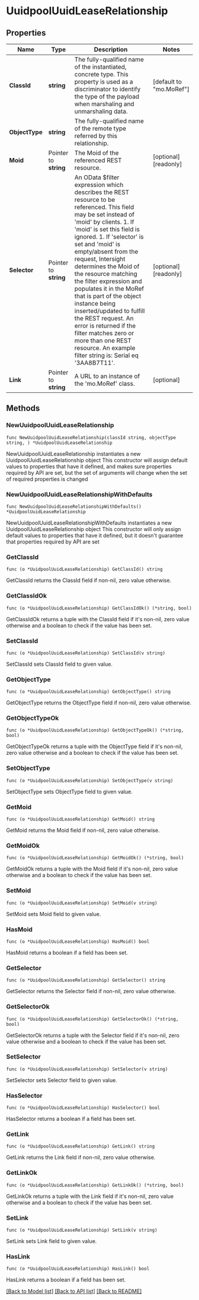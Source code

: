 # UuidpoolUuidLeaseRelationship

## Properties

Name | Type | Description | Notes
------------ | ------------- | ------------- | -------------
**ClassId** | **string** | The fully-qualified name of the instantiated, concrete type. This property is used as a discriminator to identify the type of the payload when marshaling and unmarshaling data. | [default to "mo.MoRef"]
**ObjectType** | **string** | The fully-qualified name of the remote type referred by this relationship. | 
**Moid** | Pointer to **string** | The Moid of the referenced REST resource. | [optional] [readonly] 
**Selector** | Pointer to **string** | An OData $filter expression which describes the REST resource to be referenced. This field may be set instead of &#39;moid&#39; by clients. 1. If &#39;moid&#39; is set this field is ignored. 1. If &#39;selector&#39; is set and &#39;moid&#39; is empty/absent from the request, Intersight determines the Moid of the resource matching the filter expression and populates it in the MoRef that is part of the object instance being inserted/updated to fulfill the REST request. An error is returned if the filter matches zero or more than one REST resource. An example filter string is: Serial eq &#39;3AA8B7T11&#39;. | [optional] [readonly] 
**Link** | Pointer to **string** | A URL to an instance of the &#39;mo.MoRef&#39; class. | [optional] 

## Methods

### NewUuidpoolUuidLeaseRelationship

`func NewUuidpoolUuidLeaseRelationship(classId string, objectType string, ) *UuidpoolUuidLeaseRelationship`

NewUuidpoolUuidLeaseRelationship instantiates a new UuidpoolUuidLeaseRelationship object
This constructor will assign default values to properties that have it defined,
and makes sure properties required by API are set, but the set of arguments
will change when the set of required properties is changed

### NewUuidpoolUuidLeaseRelationshipWithDefaults

`func NewUuidpoolUuidLeaseRelationshipWithDefaults() *UuidpoolUuidLeaseRelationship`

NewUuidpoolUuidLeaseRelationshipWithDefaults instantiates a new UuidpoolUuidLeaseRelationship object
This constructor will only assign default values to properties that have it defined,
but it doesn't guarantee that properties required by API are set

### GetClassId

`func (o *UuidpoolUuidLeaseRelationship) GetClassId() string`

GetClassId returns the ClassId field if non-nil, zero value otherwise.

### GetClassIdOk

`func (o *UuidpoolUuidLeaseRelationship) GetClassIdOk() (*string, bool)`

GetClassIdOk returns a tuple with the ClassId field if it's non-nil, zero value otherwise
and a boolean to check if the value has been set.

### SetClassId

`func (o *UuidpoolUuidLeaseRelationship) SetClassId(v string)`

SetClassId sets ClassId field to given value.


### GetObjectType

`func (o *UuidpoolUuidLeaseRelationship) GetObjectType() string`

GetObjectType returns the ObjectType field if non-nil, zero value otherwise.

### GetObjectTypeOk

`func (o *UuidpoolUuidLeaseRelationship) GetObjectTypeOk() (*string, bool)`

GetObjectTypeOk returns a tuple with the ObjectType field if it's non-nil, zero value otherwise
and a boolean to check if the value has been set.

### SetObjectType

`func (o *UuidpoolUuidLeaseRelationship) SetObjectType(v string)`

SetObjectType sets ObjectType field to given value.


### GetMoid

`func (o *UuidpoolUuidLeaseRelationship) GetMoid() string`

GetMoid returns the Moid field if non-nil, zero value otherwise.

### GetMoidOk

`func (o *UuidpoolUuidLeaseRelationship) GetMoidOk() (*string, bool)`

GetMoidOk returns a tuple with the Moid field if it's non-nil, zero value otherwise
and a boolean to check if the value has been set.

### SetMoid

`func (o *UuidpoolUuidLeaseRelationship) SetMoid(v string)`

SetMoid sets Moid field to given value.

### HasMoid

`func (o *UuidpoolUuidLeaseRelationship) HasMoid() bool`

HasMoid returns a boolean if a field has been set.

### GetSelector

`func (o *UuidpoolUuidLeaseRelationship) GetSelector() string`

GetSelector returns the Selector field if non-nil, zero value otherwise.

### GetSelectorOk

`func (o *UuidpoolUuidLeaseRelationship) GetSelectorOk() (*string, bool)`

GetSelectorOk returns a tuple with the Selector field if it's non-nil, zero value otherwise
and a boolean to check if the value has been set.

### SetSelector

`func (o *UuidpoolUuidLeaseRelationship) SetSelector(v string)`

SetSelector sets Selector field to given value.

### HasSelector

`func (o *UuidpoolUuidLeaseRelationship) HasSelector() bool`

HasSelector returns a boolean if a field has been set.

### GetLink

`func (o *UuidpoolUuidLeaseRelationship) GetLink() string`

GetLink returns the Link field if non-nil, zero value otherwise.

### GetLinkOk

`func (o *UuidpoolUuidLeaseRelationship) GetLinkOk() (*string, bool)`

GetLinkOk returns a tuple with the Link field if it's non-nil, zero value otherwise
and a boolean to check if the value has been set.

### SetLink

`func (o *UuidpoolUuidLeaseRelationship) SetLink(v string)`

SetLink sets Link field to given value.

### HasLink

`func (o *UuidpoolUuidLeaseRelationship) HasLink() bool`

HasLink returns a boolean if a field has been set.


[[Back to Model list]](../README.md#documentation-for-models) [[Back to API list]](../README.md#documentation-for-api-endpoints) [[Back to README]](../README.md)


